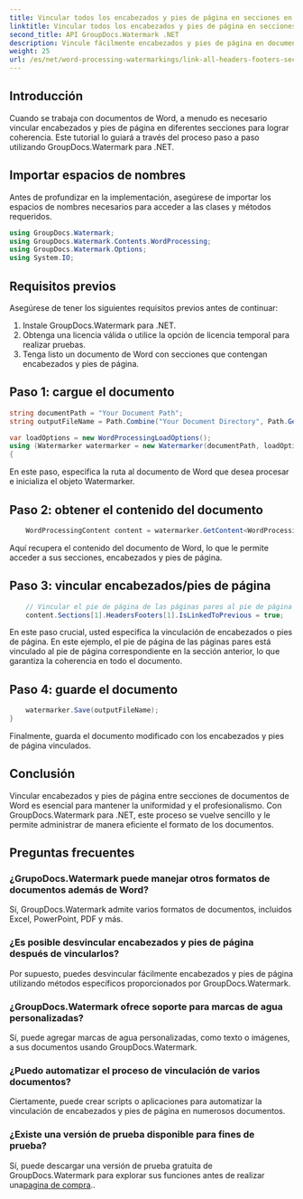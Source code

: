 ```yaml
---
title: Vincular todos los encabezados y pies de página en secciones en documentos de Word
linktitle: Vincular todos los encabezados y pies de página en secciones en documentos de Word
second_title: API GroupDocs.Watermark .NET
description: Vincule fácilmente encabezados y pies de página en documentos de Word utilizando GroupDocs.Watermark para .NET. Garantice coherencia y profesionalismo con facilidad.
weight: 25
url: /es/net/word-processing-watermarkings/link-all-headers-footers-section-word-docs/
---
```

## Introducción
Cuando se trabaja con documentos de Word, a menudo es necesario vincular encabezados y pies de página en diferentes secciones para lograr coherencia. Este tutorial lo guiará a través del proceso paso a paso utilizando GroupDocs.Watermark para .NET.
## Importar espacios de nombres
Antes de profundizar en la implementación, asegúrese de importar los espacios de nombres necesarios para acceder a las clases y métodos requeridos.
```csharp
using GroupDocs.Watermark;
using GroupDocs.Watermark.Contents.WordProcessing;
using GroupDocs.Watermark.Options;
using System.IO;
```
## Requisitos previos
Asegúrese de tener los siguientes requisitos previos antes de continuar:
1. Instale GroupDocs.Watermark para .NET.
2. Obtenga una licencia válida o utilice la opción de licencia temporal para realizar pruebas.
3. Tenga listo un documento de Word con secciones que contengan encabezados y pies de página.
## Paso 1: cargue el documento
```csharp
string documentPath = "Your Document Path";
string outputFileName = Path.Combine("Your Document Directory", Path.GetFileName(documentPath));

var loadOptions = new WordProcessingLoadOptions();
using (Watermarker watermarker = new Watermarker(documentPath, loadOptions))
{
```
En este paso, especifica la ruta al documento de Word que desea procesar e inicializa el objeto Watermarker.
## Paso 2: obtener el contenido del documento
```csharp
    WordProcessingContent content = watermarker.GetContent<WordProcessingContent>();
```
Aquí recupera el contenido del documento de Word, lo que le permite acceder a sus secciones, encabezados y pies de página.
## Paso 3: vincular encabezados/pies de página
```csharp
    // Vincular el pie de página de las páginas pares al pie de página correspondiente en la sección anterior
    content.Sections[1].HeadersFooters[1].IsLinkedToPrevious = true;
```
En este paso crucial, usted especifica la vinculación de encabezados o pies de página. En este ejemplo, el pie de página de las páginas pares está vinculado al pie de página correspondiente en la sección anterior, lo que garantiza la coherencia en todo el documento.

## Paso 4: guarde el documento
```csharp
    watermarker.Save(outputFileName);
}
```
Finalmente, guarda el documento modificado con los encabezados y pies de página vinculados.

## Conclusión
Vincular encabezados y pies de página entre secciones de documentos de Word es esencial para mantener la uniformidad y el profesionalismo. Con GroupDocs.Watermark para .NET, este proceso se vuelve sencillo y le permite administrar de manera eficiente el formato de los documentos.
## Preguntas frecuentes
### ¿GrupoDocs.Watermark puede manejar otros formatos de documentos además de Word?
Sí, GroupDocs.Watermark admite varios formatos de documentos, incluidos Excel, PowerPoint, PDF y más.
### ¿Es posible desvincular encabezados y pies de página después de vincularlos?
Por supuesto, puedes desvincular fácilmente encabezados y pies de página utilizando métodos específicos proporcionados por GroupDocs.Watermark.
### ¿GroupDocs.Watermark ofrece soporte para marcas de agua personalizadas?
Sí, puede agregar marcas de agua personalizadas, como texto o imágenes, a sus documentos usando GroupDocs.Watermark.
### ¿Puedo automatizar el proceso de vinculación de varios documentos?
Ciertamente, puede crear scripts o aplicaciones para automatizar la vinculación de encabezados y pies de página en numerosos documentos.
### ¿Existe una versión de prueba disponible para fines de prueba?
 Sí, puede descargar una versión de prueba gratuita de GroupDocs.Watermark para explorar sus funciones antes de realizar una[pagina de compra](https://purchase.groupdocs.com/temporary-license/)..